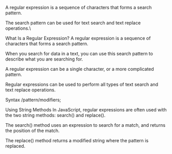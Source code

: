 A regular expression is a sequence of characters that forms a search pattern.

The search pattern can be used for text search and text replace operations.\





What Is a Regular Expression?
A regular expression is a sequence of characters that forms a search pattern.

When you search for data in a text, you can use this search pattern to describe what you are searching for.

A regular expression can be a single character, or a more complicated pattern.

Regular expressions can be used to perform all types of text search and text replace operations.





Syntax
/pattern/modifiers;


Using String Methods
In JavaScript, regular expressions are often used with the two string methods: search() and replace().

The search() method uses an expression to search for a match, and returns the position of the match.

The replace() method returns a modified string where the pattern is replaced.

